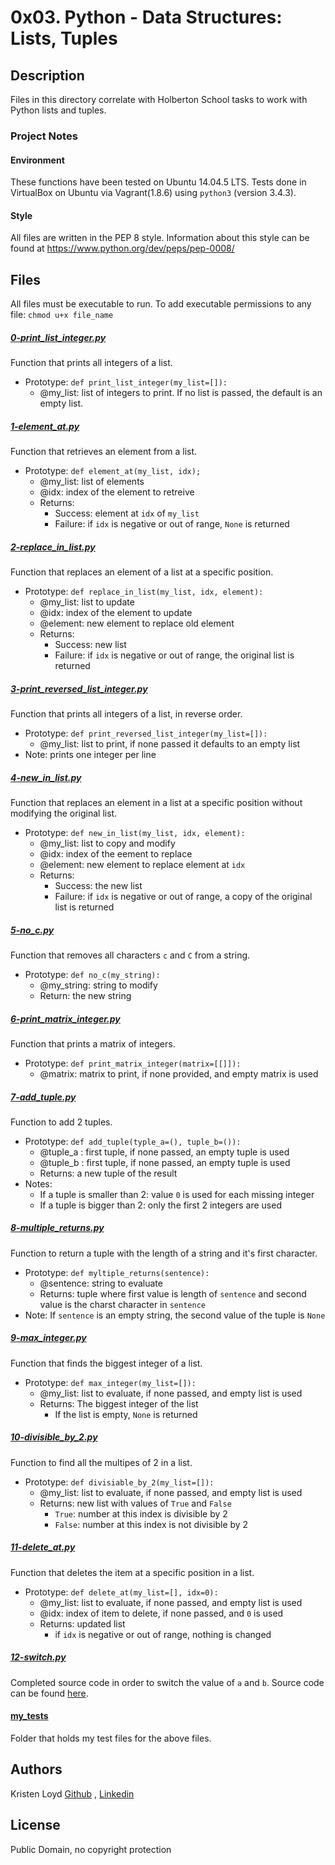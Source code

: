 # 0x03. Python - Data Structures: Lists, Tuples

## Description
Files in this directory correlate with Holberton School tasks to work with Python lists and tuples.

### Project Notes
#### Environment
These functions have been tested on Ubuntu 14.04.5 LTS.
Tests done in VirtualBox on Ubuntu via Vagrant(1.8.6) using `python3` (version 3.4.3).

#### Style
All files are written in the PEP 8 style.
Information about this style can be found at https://www.python.org/dev/peps/pep-0008/

## Files
All files must be executable to run. To add executable permissions to any file: `chmod u+x file_name`

##### [0-print_list_integer.py](0-print_list_integer.py)
Function that prints all integers of a list.
* Prototype: `def print_list_integer(my_list=[]):`
  * @my_list: list of integers to print. If no list is passed, the default is an empty list.

##### [1-element_at.py](1-element_at.py)
Function that retrieves an element from a list.
* Prototype: `def element_at(my_list, idx);`
  * @my_list: list of elements
  * @idx: index of the element to retreive
  * Returns:
    * Success: element at `idx` of `my_list`
    * Failure: if `idx` is negative or out of range, `None` is returned

##### [2-replace_in_list.py](2-replace_in_list.py)
Function that replaces an element of a list at a specific position.
* Prototype: `def replace_in_list(my_list, idx, element):`
  * @my_list: list to update
  * @idx: index of the element to update
  * @element: new element to replace old element
  * Returns:
    * Success: new list
    * Failure: if `idx` is negative or out of range, the original list is returned

##### [3-print_reversed_list_integer.py](3-print_reversed_list_integer.py)
Function that prints all integers of a list, in reverse order.
* Prototype: `def print_reversed_list_integer(my_list=[]):`
  * @my_list: list to print, if none passed it defaults to an empty list
* Note: prints one integer per line

##### [4-new_in_list.py](4-new_in_list.py)
Function that replaces an element in a list at a specific position without modifying the original list.
* Prototype: `def new_in_list(my_list, idx, element):`
  * @my_list: list to copy and modify
  * @idx: index of the eement to replace
  * @element: new element to replace element at `idx`
  * Returns:
    * Success: the new list
    * Failure: if `idx` is negative or out of range, a copy of the original list is returned

##### [5-no_c.py](5-no_c.py)
Function that removes all characters `c` and `C` from a string.
* Prototype: `def no_c(my_string):`
  * @my_string: string to modify
  * Return: the new string

##### [6-print_matrix_integer.py](6-print_matrix_integer.py)
Function that prints a matrix of integers.
* Prototype: `def print_matrix_integer(matrix=[[]]):`
  * @matrix: matrix to print, if none provided, and empty matrix is used

##### [7-add_tuple.py](7-add_tuple.py)
Function to add 2 tuples.
* Prototype: `def add_tuple(typle_a=(), tuple_b=()):`
  * @tuple_a : first tuple, if none passed, an empty tuple is used
  * @tuple_b : first tuple, if none passed, an empty tuple is used
  * Returns: a new tuple of the result
* Notes:
  * If a tuple is smaller than 2: value `0` is used for each missing integer
  * If a tuple is bigger than 2: only the first 2 integers are used

##### [8-multiple_returns.py](8-multiple_returns.py)
Function to return a tuple with the length of a string and it's first character.
* Prototype: `def myltiple_returns(sentence):`
  * @sentence: string to evaluate
  * Returns: tuple where first value is length of `sentence` and second value is the charst character in `sentence`
* Note: If `sentence` is an empty string, the second value of the tuple is `None`

##### [9-max_integer.py](9-max_integer.py)
Function that finds the biggest integer of a list.
* Prototype: `def max_integer(my_list=[]):`
  * @my_list: list to evaluate, if none passed, and empty list is used
  * Returns: The biggest integer of the list
    * If the list is empty, `None` is returned

##### [10-divisible_by_2.py](10-divisible_by_2.py)
Function to find all the multipes of 2 in a list.
* Prototype: `def divisiable_by_2(my_list=[]):`
  * @my_list: list to evaluate, if none passed, and empty list is used
  * Returns: new list with values of `True` and `False`
    * `True`: number at this index is divisible by 2
    * `False`: number at this index is not divisible by 2

##### [11-delete_at.py](11-delete_at.py)
Function that deletes the item at a specific position in a list.
* Prototype: `def delete_at(my_list=[], idx=0):`
  * @my_list: list to evaluate, if none passed, and empty list is used
  * @idx: index of item to delete, if none passed, and `0` is used
  * Returns: updated list
    * if `idx` is negative or out of range, nothing is changed

##### [12-switch.py](12-switch.py)
Completed source code in order to switch the value of `a` and `b`. Source code can be found [here](https://github.com/holbertonschool/0x03.py/blob/master/12-switch_py).

  
#### [my_tests](my_tests)
Folder that holds my test files for the above files.
  
## Authors
Kristen Loyd        <a href='https://github.com/KRLoyd'>Github</a> ,  <a href='https://www.linkedin.com/in/kristen-loyd-34984a92/'>Linkedin</a>

## License
Public Domain, no copyright protection
